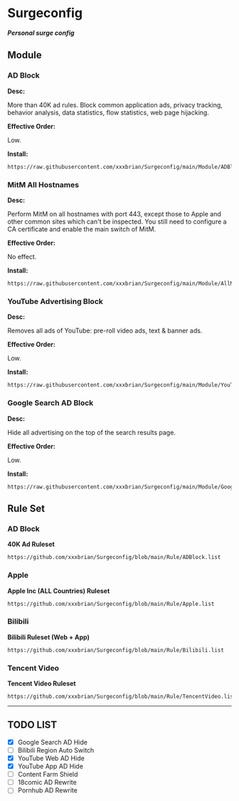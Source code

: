 # Surgeconfig

***Personal surge config***



## Module

### AD Block

**Desc:**

More than 40K ad rules. Block common application ads, privacy tracking, behavior analysis, data statistics, flow statistics, web page hijacking.

**Effective Order:**

Low.

**Install:**

```
https://raw.githubusercontent.com/xxxbrian/Surgeconfig/main/Module/ADBlock.sgmodule
```

### MitM All Hostnames

**Desc:**

Perform MitM on all hostnames with port 443, except those to Apple and other common sites which can't be inspected. You still need to configure a CA certificate and enable the main switch of MitM.

**Effective Order:**

No effect.

**Install:**

```
https://raw.githubusercontent.com/xxxbrian/Surgeconfig/main/Module/AllMitM.sgmodule
```

### YouTube Advertising Block

**Desc:**

Removes all ads of YouTube: pre-roll video ads, text & banner ads.

**Effective Order:**

Low.

**Install:**

```
https://raw.githubusercontent.com/xxxbrian/Surgeconfig/main/Module/YouTubeAds.sgmodule
```

### Google Search AD Block

**Desc:**

Hide all advertising on the top of the search results page.

**Effective Order:**

Low.

**Install:**

```
https://raw.githubusercontent.com/xxxbrian/Surgeconfig/main/Module/GoogleAds.sgmodule
```



## Rule Set

### AD Block

**40K Ad Ruleset**

```
https://github.com/xxxbrian/Surgeconfig/blob/main/Rule/ADBlock.list
```

### Apple

**Apple Inc (ALL Countries) Ruleset**

```
https://github.com/xxxbrian/Surgeconfig/blob/main/Rule/Apple.list
```

### Bilibili

**Bilibili Ruleset (Web + App)**

```
https://github.com/xxxbrian/Surgeconfig/blob/main/Rule/Bilibili.list
```

### Tencent Video

**Tencent Video Ruleset**

```
https://github.com/xxxbrian/Surgeconfig/blob/main/Rule/TencentVideo.list
```



------



## TODO LIST

- [x] Google Search AD Hide
- [ ] Bilibili Region Auto Switch
- [x] YouTube Web AD Hide
- [x] YouTube App AD Hide
- [ ] Content Farm Shield
- [ ] 18comic AD Rewrite
- [ ] Pornhub AD Rewrite